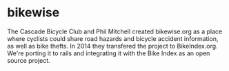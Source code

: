# bikewise
The Cascade Bicycle Club and Phil Mitchell created bikewise.org as a place where cyclists could share road hazards and bicycle accident information, as well as bike thefts. In 2014 they transfered the project to BikeIndex.org. We're porting it to rails and integrating it with the Bike Index as an open source project.
